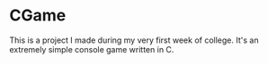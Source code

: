 # CGame
This is a project I made during my very first week of college. It's an extremely simple console game written in C.
